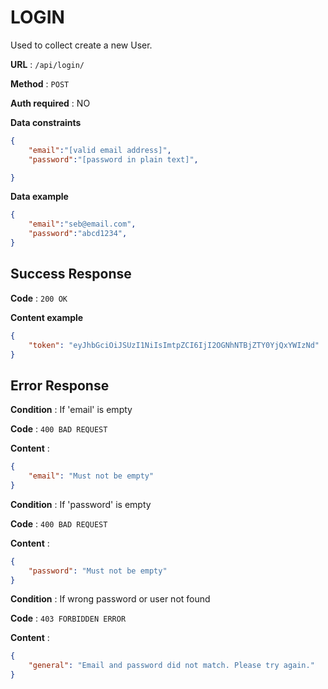 # LOGIN

Used to collect create a new User.

**URL** : `/api/login/`

**Method** : `POST`

**Auth required** : NO

**Data constraints**

```json
{
    "email":"[valid email address]",
    "password":"[password in plain text]",

}
```

**Data example**

```json
{
    "email":"seb@email.com",
	"password":"abcd1234",
}
```

## Success Response

**Code** : `200 OK`

**Content example**

```json
{
    "token": "eyJhbGciOiJSUzI1NiIsImtpZCI6IjI2OGNhNTBjZTY0YjQxYWIzNd"
}
```

## Error Response

**Condition** : If 'email' is empty

**Code** : `400 BAD REQUEST`

**Content** :

```json
{
    "email": "Must not be empty"
}
```

**Condition** : If 'password' is empty

**Code** : `400 BAD REQUEST`

**Content** :

```json
{
    "password": "Must not be empty"
}
```

**Condition** : If wrong password or user not found

**Code** : `403 FORBIDDEN ERROR`

**Content** :

```json
{
    "general": "Email and password did not match. Please try again."
}
```

